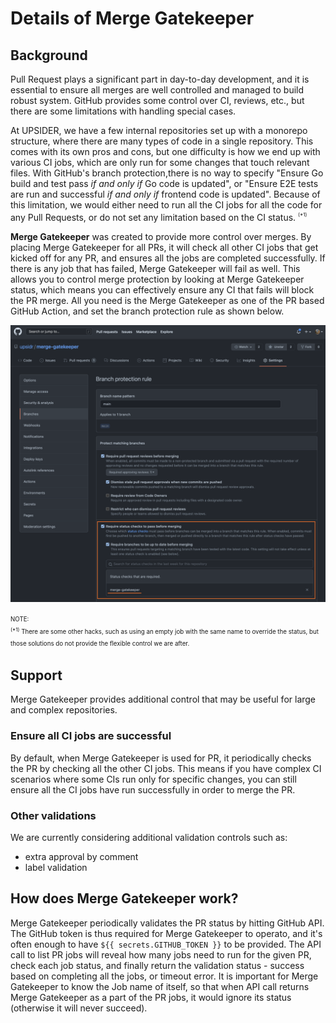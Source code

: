 # Details of Merge Gatekeeper

## Background

<!-- == export: background / begin == -->

Pull Request plays a significant part in day-to-day development, and it is essential to ensure all merges are well controlled and managed to build robust system. GitHub provides some control over CI, reviews, etc., but there are some limitations with handling special cases.

At UPSIDER, we have a few internal repositories set up with a monorepo structure, where there are many types of code in a single repository. This comes with its own pros and cons, but one difficulty is how we end up with various CI jobs, which are only run for some changes that touch relevant files. With GitHub's branch protection,there is no way to specify "Ensure Go build and test pass _if and only if_ Go code is updated", or "Ensure E2E tests are run and successful _if and only if_ frontend code is updated". Because of this limitation, we would either need to run all the CI jobs for all the code for any Pull Requests, or do not set any limitation based on the CI status. <sup><sub><sup>(\*1)</sup></sub></sup>

**Merge Gatekeeper** was created to provide more control over merges. By placing Merge Gatekeeper for all PRs, it will check all other CI jobs that get kicked off for any PR, and ensures all the jobs are completed successfully. If there is any job that has failed, Merge Gatekeeper will fail as well. This allows you to control merge protection by looking at Merge Gatekeeper status, which means you can effectively ensure any CI that fails will block the PR merge. All you need is the Merge Gatekeeper as one of the PR based GitHub Action, and set the branch protection rule as shown below.

![Branch protection example](/assets/images/branch-protection-example.png)

<sup><sub>NOTE:  
<sup>(\*1)</sup> There are some other hacks, such as using an empty job with the same name to override the status, but those solutions do not provide the flexible control we are after.</sub></sup>

<!-- == export: background / end == -->

## Support

<!-- == export: support / begin == -->

Merge Gatekeeper provides additional control that may be useful for large and complex repositories.

### Ensure all CI jobs are successful

By default, when Merge Gatekeeper is used for PR, it periodically checks the PR by checking all the other CI jobs. This means if you have complex CI scenarios where some CIs run only for specific changes, you can still ensure all the CI jobs have run successfully in order to merge the PR.

### Other validations

We are currently considering additional validation controls such as:

- extra approval by comment
- label validation

<!-- == export: support / end == -->

## How does Merge Gatekeeper work?

<!-- == implementation-details: support / begin == -->

Merge Gatekeeper periodically validates the PR status by hitting GitHub API. The GitHub token is thus required for Merge Gatekeeper to operato, and it's often enough to have `${{ secrets.GITHUB_TOKEN }}` to be provided. The API call to list PR jobs will reveal how many jobs need to run for the given PR, check each job status, and finally return the validation status - success based on completing all the jobs, or timeout error. It is important for Merge Gatekeeper to know the Job name of itself, so that when API call returns Merge Gatekeeper as a part of the PR jobs, it would ignore its status (otherwise it will never succeed).

<!-- TODO: Add more about other validation types when we add support -->

<!-- == implementation-details: support / end == -->
